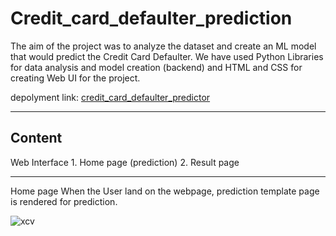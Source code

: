 # Credit_card_defaulter_prediction
The aim of the project was to analyze the dataset and create an ML model that would predict the Credit Card Defaulter. We have used Python Libraries for data analysis and model creation (backend) and HTML and CSS for creating Web UI for the project.

depolyment link: [credit_card_defaulter_predictor](https://web-production-db46.up.railway.app/)
<hr>
<h2>Content</h2>
Web Interface
1. Home page (prediction)
2. Result page
<hr>
Home page
When the User land on the webpage, prediction template page is rendered for prediction.

![xcv](https://drive.google.com/file/d/14xHDG5Z9vEDK0XjsR30TkUhMMfk_DHii/view?usp=sharing)
